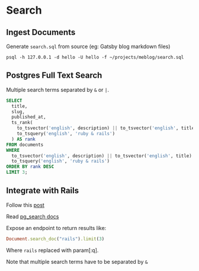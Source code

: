 # Search

## Ingest Documents

Generate `search.sql` from source (eg: Gatsby blog markdown files)

```
psql -h 127.0.0.1 -d hello -U hello -f ~/projects/meblog/search.sql
```

## Postgres Full Text Search

Multiple search terms separated by `&` or `|`.

```sql
SELECT
  title,
  slug,
  published_at,
  ts_rank(
    to_tsvector('english', description) || to_tsvector('english', title) || to_tsvector('english', category) || to_tsvector('english', body),
    to_tsquery('english', 'ruby & rails')
  ) AS rank
FROM documents
WHERE
  to_tsvector('english', description) || to_tsvector('english', title) || to_tsvector('english', category) || to_tsvector('english', body) @@
  to_tsquery('english', 'ruby & rails')
ORDER BY rank DESC
LIMIT 3;
```

## Integrate with Rails

Follow this [post](https://pganalyze.com/blog/full-text-search-ruby-rails-postgres)

Read [pg_search docs](https://github.com/Casecommons/pg_search/)

Expose an endpoint to return results like:

```ruby
Document.search_doc("rails").limit(3)
```

Where `rails` replaced with param[:q].

Note that multiple search terms have to be separated by `&`

